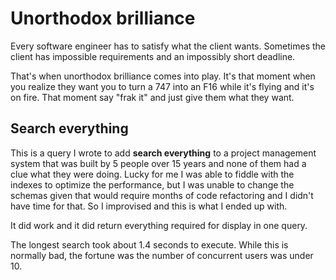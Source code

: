 # Unorthodox brilliance

Every software engineer has to satisfy what the client wants.
Sometimes the client has impossible requirements and an impossibly short deadline.

That's when unorthodox brilliance comes into play.
It's that moment when you realize they want you to turn a 747 into an F16 while it's flying and it's on fire.
That moment say "frak it" and just give them what they want.  

## Search everything
This is a query I wrote to add **search everything** to a project management system that was built by 5 people over 15 years and none of them had a clue what they were doing.
Lucky for me I was able to fiddle with the indexes to optimize the performance, but I was unable to change the schemas given that would require months of code refactoring and I didn't have time for that.
So I improvised and this is what I ended up with.

It did work and it did return everything required for display in one query.

The longest search took about 1.4 seconds to execute.
While this is normally bad, the fortune was the number of concurrent users was under 10.
